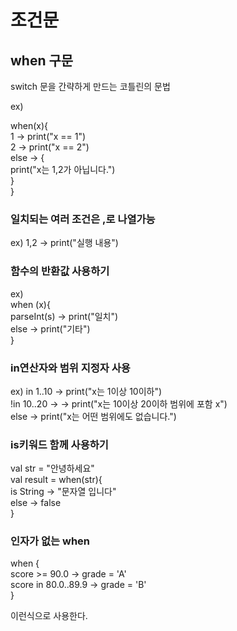 # 조건문 

## when 구문  

switch 문을 간략하게 만드는 코틀린의 문법  

ex)  

when(x){  
    1 -> print("x == 1")  
    2 -> print("x == 2")  
    else -> {  
      print("x는 1,2가 아닙니다.")  
    }   
}  

### 일치되는 여러 조건은 ,로 나열가능  

ex) 1,2 -> print("실행 내용")  

### 함수의 반환값 사용하기

ex)  
when (x){  
   parseInt(s) -> print("일치")  
   else -> print("기타")  
}  

### in연산자와 범위 지정자 사용

ex) in 1..10 -> print("x는 1이상 10이하")  
    !in 10..20 -> -> print("x는 10이상 20이하 범위에 포함 x")  
    else -> print("x는 어떤 범위에도 없습니다.")  
    
### is키워드 함께 사용하기  

val str = "안녕하세요"  
val result = when(str){  
    is String -> "문자열 입니다"    
    else -> false  
}  

### 인자가 없는 when  
  
when {  
    score >= 90.0 -> grade = 'A'  
    score in 80.0..89.9 -> grade = 'B'  
}  

이런식으로 사용한다.  
 





